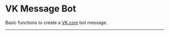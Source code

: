 VK Message Bot
==============

Basic functions to create a [VK.com](http://vk.com/) bot message.

----------
